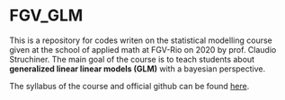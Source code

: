# FGV_GLM
This is a repository for codes writen on the statistical modelling course given at the school of applied math at FGV-Rio on 2020 by prof. Claudio Struchiner. The main goal of the course is to teach students about **generalized linear linear models (GLM)** with a bayesian perspective. 

The syllabus of the course and official github can be found [here](https://github.com/claustru/ME-pos/blob/master/Docs/EmentaModelagemEstatisticaMestradoClaudioStruchiner.pdf).  
